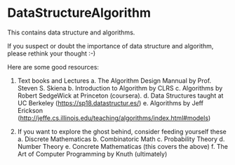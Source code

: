 # DataStructureAlgorithm
This contains data structure and algorithms. 

If you suspect or doubt the importance of data structure and algorithm, please rethink your thought :-) 

Here are some good resources:
1. Text books and Lectures
    a. The Algorithm Design Mannual by Prof. Steven S. Skiena
    b. Introduction to Algorithm by CLRS
    c. Algorithms by Robert SedgeWick at Princeton (coursera).
    d. Data Structures taught at UC Berkeley (https://sp18.datastructur.es/)
    e. Algorithms by Jeff Erickson (http://jeffe.cs.illinois.edu/teaching/algorithms/index.html#models)

2. If you want to explore the ghost behind, consider feeding yourself these
    a. Discrete Mathematicas 
    b. Combinatoric Math
    c. Probability Theory 
    d. Number Theory 
    e. Concrete Mathematicas (this covers the above)
    f. The Art of Computer Programming by Knuth (ultimately) 